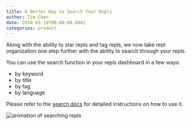 ```yaml
---
title: A Better Way to Search Your Repls
author: Tim Chen
date: 2018-03-19T00:00:00.000Z
categories: product
---
```


Along with the ability to star repls and tag repls, we now take repl organization one step further with the ability to search through your repls.

You can use the search function in your repls dashboard in a few ways:
* by keyword
* by title
* by tag
* by language

Please refer to the [search docs](/site/docs/repls-search) for detailed instructions on how to use it.

![animation of searching repls](https://blog.replit.com/images/blog/repl-search.gif)